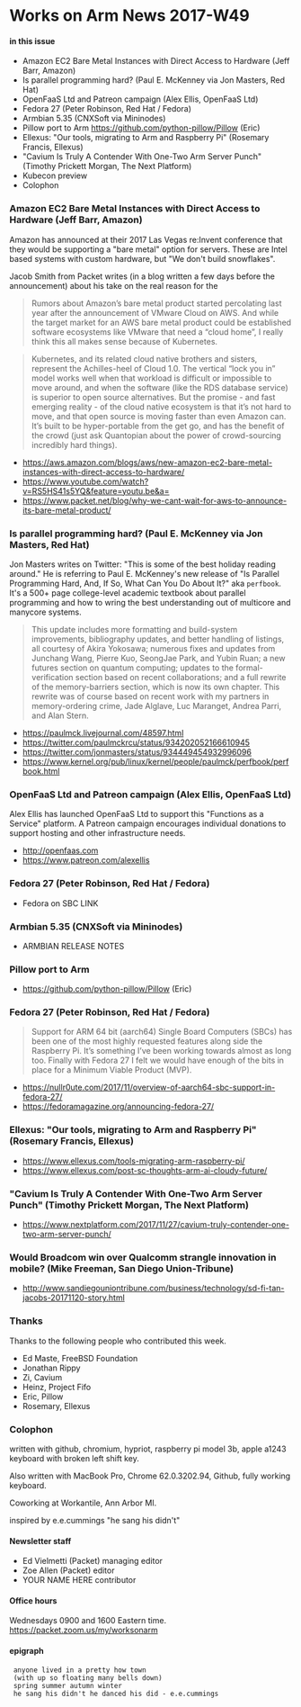 # Works on Arm News 2017-W49

#### in this issue

* Amazon EC2 Bare Metal Instances with Direct Access to Hardware (Jeff Barr, Amazon)
* Is parallel programming hard? (Paul E. McKenney via Jon Masters, Red Hat)
* OpenFaaS Ltd and Patreon campaign (Alex Ellis, OpenFaaS Ltd)
* Fedora 27 (Peter Robinson, Red Hat / Fedora)
* Armbian 5.35 (CNXSoft via Mininodes)
* Pillow port to Arm https://github.com/python-pillow/Pillow (Eric)
* Ellexus: "Our tools, migrating to Arm and Raspberry Pi" (Rosemary Francis, Ellexus)
* "Cavium Is Truly A Contender With One-Two Arm Server Punch" (Timothy Prickett Morgan, The Next Platform)
* Kubecon preview
* Colophon

### Amazon EC2 Bare Metal Instances with Direct Access to Hardware (Jeff Barr, Amazon)

Amazon has announced at their 2017 Las Vegas re:Invent conference
that they would be supporting a "bare metal" option for servers.
These are Intel based systems with custom hardware, but  "We don't build snowflakes".

Jacob Smith from Packet writes (in a blog written a few days before
the announcement) about his take on the real reason for the 

> Rumors about Amazon’s bare metal product started percolating last
year after the announcement of VMware Cloud on AWS.  And while the
target market for an AWS bare metal product could be established
software ecosystems like VMware that need a “cloud home”, I really
think this all makes sense because of Kubernetes.

> Kubernetes, and its related cloud native brothers and sisters,
represent the Achilles-heel of Cloud 1.0.  The vertical “lock you
in” model works well when that workload is difficult or impossible
to move around, and when the software (like the RDS database service)
is superior to open source alternatives.  But the promise - and
fast emerging reality - of the cloud native ecosystem is that it’s
not hard to move, and that open source is moving faster than even
Amazon can.  It’s built to be hyper-portable from the get go, and
has the benefit of the crowd (just ask Quantopian about the power
of crowd-sourcing incredibly hard things).

* https://aws.amazon.com/blogs/aws/new-amazon-ec2-bare-metal-instances-with-direct-access-to-hardware/
* https://www.youtube.com/watch?v=RS5HS41s5YQ&feature=youtu.be&a=
* https://www.packet.net/blog/why-we-cant-wait-for-aws-to-announce-its-bare-metal-product/

### Is parallel programming hard? (Paul E. McKenney via Jon Masters, Red Hat)

Jon Masters writes on Twitter: "This is some of the best holiday
reading around." He is referring to Paul E. McKenney's new release
of "Is Parallel Programming Hard, And, If So, What Can You Do About
It?" aka `perfbook`. It's a 500+ page college-level academic textbook
about parallel programming and how to wring the best understanding
out of multicore and manycore systems.

> This update includes more formatting and build-system improvements,
bibliography updates, and better handling of listings, all courtesy
of Akira Yokosawa; numerous fixes and updates from Junchang Wang,
Pierre Kuo, SeongJae Park, and Yubin Ruan; a new futures section
on quantum computing; updates to the formal-verification section
based on recent collaborations; and a full rewrite of the memory-barriers
section, which is now its own chapter. This rewrite was of course
based on recent work with my partners in memory-ordering crime,
Jade Alglave, Luc Maranget, Andrea Parri, and Alan Stern.

* https://paulmck.livejournal.com/48597.html
* https://twitter.com/paulmckrcu/status/934202052166610945
* https://twitter.com/jonmasters/status/934449454932996096
* https://www.kernel.org/pub/linux/kernel/people/paulmck/perfbook/perfbook.html

### OpenFaaS Ltd and Patreon campaign (Alex Ellis, OpenFaaS Ltd)

Alex Ellis has launched OpenFaaS Ltd to support this "Functions
as a Service" platform. A Patreon campaign encourages individual
donations to support hosting and other infrastructure needs.

* http://openfaas.com
* https://www.patreon.com/alexellis

### Fedora 27 (Peter Robinson, Red Hat / Fedora)

* Fedora on SBC LINK

### Armbian 5.35 (CNXSoft via Mininodes)

* ARMBIAN RELEASE NOTES

### Pillow port to Arm 

* https://github.com/python-pillow/Pillow (Eric)

### Fedora 27 (Peter Robinson, Red Hat / Fedora)

> Support for ARM 64 bit (aarch64) Single Board Computers (SBCs)
has been one of the most highly requested features along side the
Raspberry Pi. It’s something I’ve been working towards almost as
long too. Finally with Fedora 27 I felt we would have enough of the
bits in place for a Minimum Viable Product (MVP).

* https://nullr0ute.com/2017/11/overview-of-aarch64-sbc-support-in-fedora-27/
* https://fedoramagazine.org/announcing-fedora-27/

### Ellexus: "Our tools, migrating to Arm and Raspberry Pi" (Rosemary Francis, Ellexus)

* https://www.ellexus.com/tools-migrating-arm-raspberry-pi/
* https://www.ellexus.com/post-sc-thoughts-arm-ai-cloudy-future/

### "Cavium Is Truly A Contender With One-Two Arm Server Punch" (Timothy Prickett Morgan, The Next Platform)

* https://www.nextplatform.com/2017/11/27/cavium-truly-contender-one-two-arm-server-punch/

### Would Broadcom win over Qualcomm strangle innovation in mobile? (Mike Freeman, San Diego Union-Tribune)

* http://www.sandiegouniontribune.com/business/technology/sd-fi-tan-jacobs-20171120-story.html

### Thanks

Thanks to the following people who contributed this week.

* Ed Maste, FreeBSD Foundation
* Jonathan Rippy
* Zi, Cavium
* Heinz, Project Fifo
* Eric, Pillow
* Rosemary, Ellexus

### Colophon

written with github, chromium, hypriot, raspberry pi model 3b, apple a1243 keyboard with broken left shift key.

Also written with MacBook Pro, Chrome 62.0.3202.94, Github, fully working keyboard.

Coworking at Workantile, Ann Arbor MI.

inspired by e.e.cummings "he sang his didn't"

#### Newsletter staff

* Ed Vielmetti (Packet) managing editor
* Zoe Allen (Packet) editor
* YOUR NAME HERE contributor

#### Office hours

Wednesdays 0900 and 1600 Eastern time. https://packet.zoom.us/my/worksonarm

#### epigraph

```
 anyone lived in a pretty how town
 (with up so floating many bells down)
 spring summer autumn winter
 he sang his didn't he danced his did - e.e.cummings
```       
